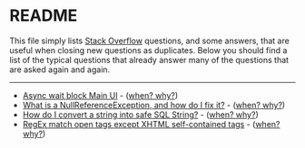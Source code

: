 # README

This file simply lists [Stack Overflow](http://stackoverflow.com) questions, and some answers,
that are useful when closing new questions as duplicates. Below you should find a list of the
typical questions that already answer many of the questions that are asked again and again.

---

* [Async wait block Main UI](https://stackoverflow.com/questions/19206369) - ([when? why?](SO19206369))
* [What is a NullReferenceException, and how do I fix it?](https://stackoverflow.com/questions/4660142) - ([when? why?](SO4660142))
* [How do I convert a string into safe SQL String?](https://stackoverflow.com/questions/5528972) - ([when? why?](SO5528972))
* [RegEx match open tags except XHTML self-contained tags](https://stackoverflow.com/questions/1732348#1732454) - ([when? why?](SO1732348))

